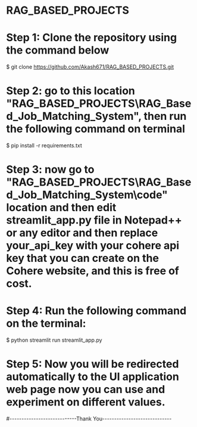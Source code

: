 # RAG_BASED_PROJECTS


# Step 1: Clone the repository using the command below 
$ git clone https://github.com/Akash671/RAG_BASED_PROJECTS.git

# Step 2: go to this location "RAG_BASED_PROJECTS\RAG_Based_Job_Matching_System", then run the following command on terminal
$ pip install -r requirements.txt

# Step 3: now go to "RAG_BASED_PROJECTS\RAG_Based_Job_Matching_System\code" location and then edit streamlit_app.py file in Notepad++ or any editor and then replace your_api_key with your cohere api key that you can create on the Cohere website, and this is free of cost.

# Step 4: Run the following command on the terminal:
$ python streamlit run streamlit_app.py

# Step 5: Now you will be redirected automatically to the UI application web page now you can use and experiment on different values.



#----------------------------Thank You-----------------------------

